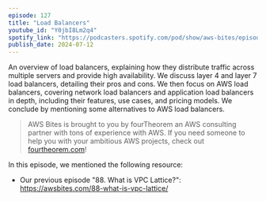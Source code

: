 ```yaml
---
episode: 127
title: "Load Balancers"
youtube_id: "Y0jbI8Lm2q4"
spotify_link: "https://podcasters.spotify.com/pod/show/aws-bites/episodes/127--Load-Balancers-e2lstmv"
publish_date: 2024-07-12
---
```


An overview of load balancers, explaining how they distribute traffic across multiple servers and provide high availability. We discuss layer 4 and layer 7 load balancers, detailing their pros and cons. We then focus on AWS load balancers, covering network load balancers and application load balancers in depth, including their features, use cases, and pricing models. We conclude by mentioning some alternatives to AWS load balancers.


> AWS Bites is brought to you by fourTheorem an AWS consulting partner with tons of experience with AWS. If you need someone to help you with your ambitious AWS projects, check out [fourtheorem.com](https://fourtheorem.com)!


In this episode, we mentioned the following resource:

- Our previous episode "88. What is VPC Lattice?": https://awsbites.com/88-what-is-vpc-lattice/